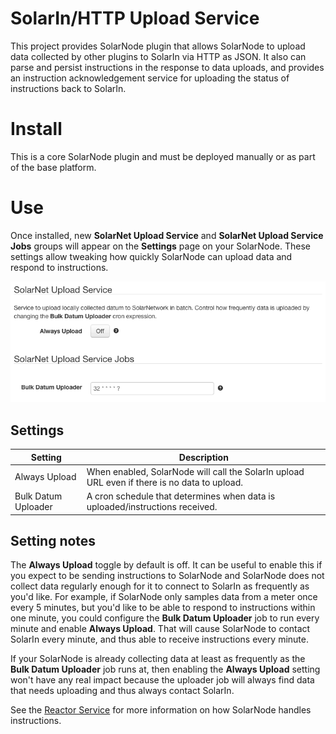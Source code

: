 # SolarIn/HTTP Upload Service

This project provides SolarNode plugin that allows SolarNode to upload data
collected by other plugins to SolarIn via HTTP as JSON. It also can parse and persist 
instructions in the response to data uploads, and provides an instruction
acknowledgement service for uploading the status of instructions back
to SolarIn.

# Install

This is a core SolarNode plugin and must be deployed manually or as part of
the base platform.

# Use

Once installed, new **SolarNet Upload Service** and **SolarNet Upload Service Jobs**
groups will appear on the **Settings** page on your SolarNode. These settings
allow tweaking how quickly SolarNode can upload data and respond to instructions.

![settings](docs/solarnode-settings-bulkjsonwebpost.png)

## Settings

| Setting             | Description                                                                                  |
|---------------------|----------------------------------------------------------------------------------------------|
| Always Upload       | When enabled, SolarNode will call the SolarIn upload URL even if there is no data to upload. |
| Bulk Datum Uploader | A cron schedule that determines when data is uploaded/instructions received.                 |

## Setting notes

The **Always Upload** toggle by default is off. It can be useful to enable this if
you expect to be sending instructions to SolarNode and SolarNode does not collect
data regularly enough for it to connect to SolarIn as frequently as you'd like.
For example, if SolarNode only samples data from a meter once every 5 minutes, but
you'd like to be able to respond to instructions within one minute, you could
configure the **Bulk Datum Uploader** job to run every minute and enable 
**Always Upload**. That will cause SolarNode to contact SolarIn every minute,
and thus able to receive instructions every minute.

If your SolarNode is already collecting data at least as frequently as the 
**Bulk Datum Uploader** job runs at, then enabling the **Always Upload** setting
won't have any real impact because the uploader job will always find data that
needs uploading and thus always contact SolarIn.

See the [Reactor Service][reactor.simple] for more information on how SolarNode
handles instructions.

 [reactor.simple]: https://github.com/SolarNetwork/solarnetwork-node/tree/master/net.solarnetwork.node.reactor.simple
